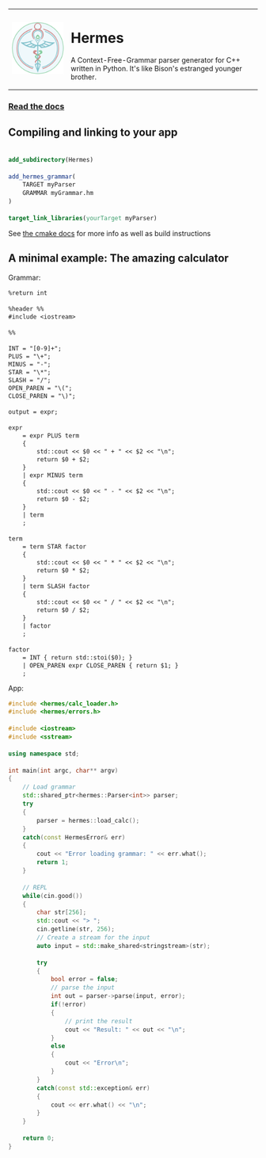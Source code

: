 <table>
<tr>
<td>
<img src="docs/images/hermes-logo-256.png">
</td>
<td>

# Hermes

A Context-Free-Grammar parser generator for C++ written in Python.
It's like Bison's estranged younger brother.
</td>
</table>

### [Read the docs](docs)

## Compiling and linking to your app

```cmake

add_subdirectory(Hermes)

add_hermes_grammar(
    TARGET myParser
    GRAMMAR myGrammar.hm
)

target_link_libraries(yourTarget myParser)

```

See [the cmake docs](docs/cmake.md) for more info as well as build instructions

## A minimal example: The amazing calculator

Grammar:
```
%return int

%header %%
#include <iostream>

%%

INT = "[0-9]+";
PLUS = "\+";
MINUS = "-";
STAR = "\*";
SLASH = "/";
OPEN_PAREN = "\(";
CLOSE_PAREN = "\)";

output = expr;

expr
    = expr PLUS term
    {
        std::cout << $0 << " + " << $2 << "\n";
        return $0 + $2;
    }
    | expr MINUS term
    {
        std::cout << $0 << " - " << $2 << "\n";
        return $0 - $2;
    }
    | term
    ;

term
    = term STAR factor
    {
        std::cout << $0 << " * " << $2 << "\n";
        return $0 * $2;
    }
    | term SLASH factor
    {
        std::cout << $0 << " / " << $2 << "\n";
        return $0 / $2;
    }
    | factor
    ;

factor
    = INT { return std::stoi($0); }
    | OPEN_PAREN expr CLOSE_PAREN { return $1; }
    ;
```

App:
```c++
#include <hermes/calc_loader.h>
#include <hermes/errors.h>

#include <iostream>
#include <sstream>

using namespace std;

int main(int argc, char** argv)
{
    // Load grammar
    std::shared_ptr<hermes::Parser<int>> parser;
    try
    {
        parser = hermes::load_calc();
    }
    catch(const HermesError& err)
    {
        cout << "Error loading grammar: " << err.what();
        return 1;
    }

    // REPL
    while(cin.good())
    {
        char str[256];
        std::cout << "> ";
        cin.getline(str, 256);
        // Create a stream for the input
        auto input = std::make_shared<stringstream>(str);

        try
        {
            bool error = false;
            // parse the input
            int out = parser->parse(input, error);
            if(!error)
            {
                // print the result
                cout << "Result: " << out << "\n";
            }
            else
            {
                cout << "Error\n";
            }
        }
        catch(const std::exception& err)
        {
            cout << err.what() << "\n";
        }
    }

    return 0;
}
```